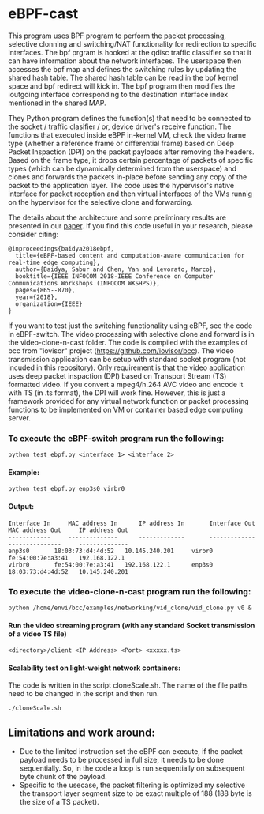 # eBPF-cast
This program uses BPF program to perform the packet processing, selective clonning and switching/NAT functionality for redirection to specific interfaces. The bpf prgram is hooked at the qdisc traffic classifier so that it can have information about the network interfaces. The userspace then accesses the bpf map and defines the switching rules by updating the shared hash table. The shared hash table can be read in the bpf kernel space and bpf redirect will kick in. The bpf program then modifies the ioutgoing interface corresponding to the destination interface index mentioned in the shared MAP. 

They Python program defines the function(s) that need to be connected to the socket / traffic clasifier / or, device driver's receive function. The functions that executed inside eBPF in-kernel VM, check the video frame type (whether a reference frame or differential frame) based on Deep Packet Inspaction (DPI) on the packet payloads after removing the headers. Based on the frame type, it drops certain percentage of packets of specific types (which can be dynamically determined from the userspace) and clones and forwards the packets in-place before sending any copy of the packet to the application layer. The code uses the hypervisor's native interface for packet reception and then virtual interfaces of the VMs runnig on the hypervisor for the selective clone and forwarding. 


The details about the architecture and some preliminary results are presented in our [paper](https://ieeexplore.ieee.org/stamp/stamp.jsp?tp=&arnumber=8407006). If you find this code useful in your research, please consider citing:

```
@inproceedings{baidya2018ebpf,
  title={eBPF-based content and computation-aware communication for real-time edge computing},
  author={Baidya, Sabur and Chen, Yan and Levorato, Marco},
  booktitle={IEEE INFOCOM 2018-IEEE Conference on Computer Communications Workshops (INFOCOM WKSHPS)},
  pages={865--870},
  year={2018},
  organization={IEEE}
}
```

If you want to test just the switching functionality using eBPF, see the code in eBPF-switch. The video processing with selective clone and forward is in the video-clone-n-cast folder. The code is compiled with the examples of bcc from "iovisor" project (https://github.com/iovisor/bcc). The video transmission application can be setup with standard socket program (not incuded in this repository). Only requirement is that the video application uses deep packet inspaction (DPI) based on Transport Stream (TS) formatted video. If you convert a mpeg4/h.264 AVC video and encode it with TS (in .ts format), the DPI will work fine. However, this is just a framework provided for any virtual network function or packet processing functions to be implemented on VM or container based edge computing server.


### To execute the eBPF-switch program run the following:
```
python test_ebpf.py <interface 1> <interface 2>
```

#### Example:
```
python test_ebpf.py enp3s0 virbr0
```
#### Output:

```
Interface In 	 MAC address In 	 IP address In 	     Interface Out 	 MAC address Out 	 IP address Out
------------ 	 -------------- 	 ------------- 	     ------------- 	 --------------- 	 --------------
enp3s0 		 18:03:73:d4:4d:52 	 10.145.240.201 	virbr0 		 fe:54:00:7e:a3:41 	 192.168.122.1
virbr0 		 fe:54:00:7e:a3:41 	 192.168.122.1 		enp3s0 		 18:03:73:d4:4d:52 	 10.145.240.201
```


### To execute the video-clone-n-cast program run the following:

```
python /home/envi/bcc/examples/networking/vid_clone/vid_clone.py v0 &
```

#### Run the video streaming program (with any standard Socket transmission of a video TS file)
```
<directory>/client <IP Address> <Port> <xxxxx.ts>
```

#### Scalability test on light-weight network containers:
 The code is written in the script cloneScale.sh. The name of the file paths need to be changed in the script and then run.
```
./cloneScale.sh
```

## Limitations and work around:
- Due to the limited instruction set the eBPF can execute, if the packet payload needs to be processed in full size, it needs to be done sequentially. So, in the code a loop is run sequentially on subsequent byte chunk of the payload.
- Specific to the usecase, the packet filtering is optimized my selective the transport layer segment size to be exact multiple of 188 (188 byte is the size of a TS packet).

